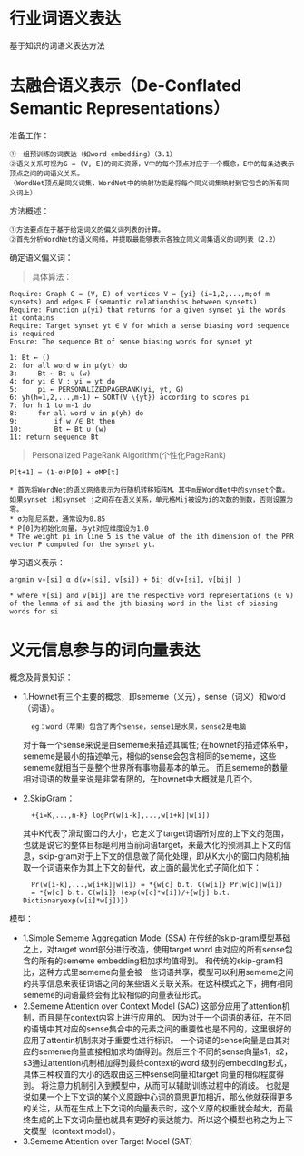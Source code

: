 # 行业词语义表达
基于知识的词语义表达方法

去融合语义表示（De-Conflated Semantic Representations）
=====
准备工作：

    ①一组预训练的词表达（如word embedding）（3.1）
    ②语义关系可视为G = (V, E)的词汇资源，V中的每个顶点对应于一个概念，E中的每条边表示顶点之间的词语义关系。
    （WordNet顶点是同义词集，WordNet中的映射功能是将每个同义词集映射到它包含的所有同义词上）
方法概述：

    ①方法要点在于基于给定词义的偏义词列表的计算。
    ②首先分析WordNet的语义网络，并提取最能够表示各独立同义词集语义的词列表（2.2）
确定语义偏义词：
> 具体算法：
    
    Require: Graph G = (V, E) of vertices V = {yi} (i=1,2,...,m;of m synsets) and edges E (semantic relationships between synsets)
    Require: Function µ(yi) that returns for a given synset yi the words it contains
    Require: Target synset yt ∈ V for which a sense biasing word sequence is required
    Ensure: The sequence Bt of sense biasing words for synset yt
    
    1: Bt ← ()
    2: for all word w in µ(yt) do
    3:     Bt ← Bt ∪ (w)
    4: for yi ∈ V : yi = yt do
    5:     pi ← PERSONALIZEDPAGERANK(yi, yt, G)
    6: yh(h=1,2,...,m-1) ← SORT(V \{yt}) according to scores pi
    7: for h:1 to m-1 do
    8:     for all word w in µ(yh) do
    9:         if w /∈ Bt then
    10:        Bt ← Bt ∪ (w)
    11: return sequence Bt
    
>  Personalized PageRank Algorithm(个性化PageRank)

    P[t+1] = (1-σ)P[0] + σMP[t]
    
    * 首先将WordNet的语义网络表示为行随机转移矩阵M，其中m是WordNet中的synset个数。如果synset i和synset j之间存在语义关系，单元格Mij被设为i的次数的倒数，否则设置为零。
    * σ为阻尼系数，通常设为0.85
    * P[0]为初始化向量，与yt对应维度设为1.0
    * The weight pi in line 5 is the value of the ith dimension of the PPR vector P computed for the synset yt.
学习语义表示：

    argmin v∗[si] α d(v∗[si], v[si]) + δij d(v∗[si], v[bij] )
    
    * where v[si] and v[bij] are the respective word representations (∈ V) of the lemma of si and the jth biasing word in the list of biasing words for si
    
义元信息参与的词向量表达
=====
概念及背景知识：

* 1.Hownet有三个主要的概念，即sememe（义元），sense（词义）和word（词语）。
    
        eg：word（苹果）包含了两个sense，sense1是水果，sense2是电脑
    
    对于每一个sense来说是由sememe来描述其属性;
    在hownet的描述体系中，sememe是最小的描述单元，相似的sense会包含相同的sememe，这些sememe就相当于是整个世界所有事物最基本的单元。
    而且sememe的数量相对词语的数量来说是非常有限的，在hownet中大概就是几百个。
* 2.SkipGram：
    
        +{i=K,...,n-K} logPr(w[i-k],...,w[i+k]|w[i]) 
  其中K代表了滑动窗口的大小，它定义了target词语所对应的上下文的范围，也就是说它的整体目标是利用当前词语target，来最大化的预测其上下文的信息，skip-gram对于上下文的信息做了简化处理，即从K大小的窗口内随机抽取一个词语来作为其上下文的替代，故上面的最优化式子简化如下： 
  
        Pr(w[i-k],...,w[i+k]|w[i]) = *{w[c] b.t. C(w[i]} Pr(w[c]|w[i]) 
        = *{w[c] b.t. C(w[i]} (exp(w[c]*w[i])/+{w[j] b.t. Dictionaryexp(w[i]*w[j])})

模型：
* 1.Simple Sememe Aggregation Model (SSA) 
    在传统的skip-gram模型基础之上，对target word部分进行改造，使用target word 由对应的所有sense包含的所有的sememe embedding相加求均值得到。
    和传统的skip-gram相比，这种方式里sememe向量会被一些词语共享，模型可以利用sememe之间的共享信息来表征词语之间的某些语义关联关系。在这种模式之下，拥有相同sememe的词语最终会有比较相似的向量表征形式。 
* 2.Sememe Attention over Context Model (SAC) 
    这部分应用了attention机制，而且是在context内容上进行应用的。
    因为对于一个词语的表征，在不同的语境中其对应的sense集合中的元素之间的重要性也是不同的，这里很好的应用了attentin机制来对于重要性进行标识。
    一个词语的sense向量是由其对应的sememe向量直接相加求均值得到。然后三个不同的sense向量s1，s2，s3通过attention机制相加得到最终context的word 级别的embedding形式，具体三种权值的大小的选取由这三种sense向量和target 向量的相似程度得到。
    将注意力机制引入到模型中，从而可以辅助训练过程中的消歧。
    也就是说如果一个上下文词的某个义原跟中心词的意思更加相近，那么他就获得更多的关注，从而在生成上下文词的向量表示时，这个义原的权重就会越大，而最终生成的上下文词向量也就具有更好的表达能力。所以这个模型也称之为上下文模型（context model）。
* 3.Sememe Attention over Target Model (SAT) 
    
        
        
    
    
    
    
    
    
    
